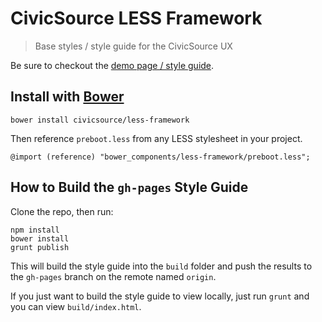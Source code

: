 # CivicSource LESS Framework

> Base styles / style guide for the CivicSource UX

Be sure to checkout the [demo page / style guide](https://civicsource.github.io/less-framework).

## Install with [Bower](http://bower.io/)

```
bower install civicsource/less-framework
```

Then reference `preboot.less` from any LESS stylesheet in your project.

```less
@import (reference) "bower_components/less-framework/preboot.less";
```

## How to Build the `gh-pages` Style Guide

Clone the repo, then run:

```
npm install
bower install
grunt publish
```

This will build the style guide into the `build` folder and push the results to the `gh-pages` branch on the remote named `origin`.

If you just want to build the style guide to view locally, just run `grunt` and you can view `build/index.html`.

